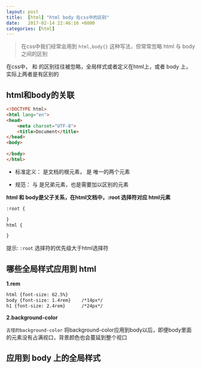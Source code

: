 ```yaml
---
layout: post
title:  [html] "html body 在css中的区别"
date:   2017-02-14 22:46:16 +0800
categories: [html]
---
```


> 在css中我们经常会用到 `html,body{}` 这种写法，但常常忽略 html 与 body 之间的区别
 
 
 在css中，*<html>* 和 *<body>* 的区别往往被忽略，全局样式或者定义在html上，或者 body 上，实际上两者是有区别的
 
 ## html和body的关联
 
```html
<!DOCTYPE html>
<html lang="en">
<head>
	<meta charset="UTF-8">
	<title>Document</title>
</head>
<body>
	
</body>
</html>
```

- 标准定义：*<html>* 是文档的根元素，*<head>*  *<body>* 是 *<html>* 唯一的两个元素

- 规范：*<head>* 与 *<body>* 是兄弟元素，也是需要加以区别的元素


**html 和 body是父子关系，在html文档中，:root 选择符对应 html元素**

```html
:root {

}
html {

}
```
提示: `:root` 选择符的优先级大于html选择符

## 哪些全局样式应用到 html

**1.rem**

```html
html {font-size: 62.5%}
body {font-size: 1.4rem}    /*14px*/
h1 {font-size: 2.4rem}      /*24px*/
```

**2.background-color**

`古怪的background-color` 将background-color应用到body以后，即便body里面的元素没有占满视口，背景颜色也会蔓延到整个视口




## 应用到 body 上的全局样式

